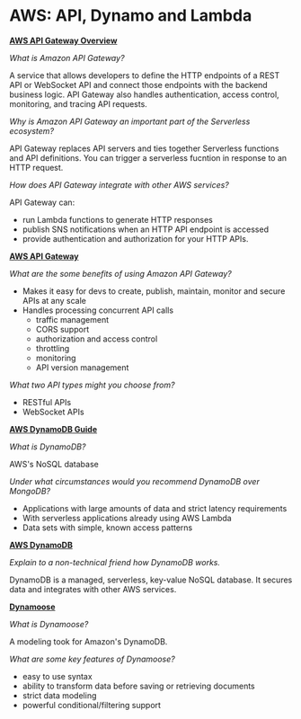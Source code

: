 # AWS: API, Dynamo and Lambda

[**AWS API Gateway Overview**](https://www.serverless.com/guides/amazon-api-gateway)

*What is Amazon API Gateway?*

A service that allows developers to define the HTTP endpoints of a REST API or WebSocket API and connect those endpoints with the backend business logic. API Gateway also handles authentication, access control, monitoring, and tracing API requests.

*Why is Amazon API Gateway an important part of the Serverless ecosystem?*

API Gateway replaces API servers and ties together Serverless functions and API definitions. You can trigger a serverless fucntion in response to an HTTP request.

*How does API Gateway integrate with other AWS services?*

API Gateway can:

- run Lambda functions to generate HTTP responses
- publish SNS notifications when an HTTP API endpoint is accessed
- provide authentication and authorization for your HTTP APIs.

[**AWS API Gateway**](https://aws.amazon.com/api-gateway/)

*What are the some benefits of using Amazon API Gateway?*

- Makes it easy for devs to create, publish, maintain, monitor and secure APIs at any scale
- Handles processing concurrent API calls
  - traffic management
  - CORS support
  - authorization and access control
  - throttling
  - monitoring
  - API version management

*What two API types might you choose from?*

- RESTful APIs
- WebSocket APIs

[**AWS DynamoDB Guide**](https://www.dynamodbguide.com/what-is-dynamo-db/)

*What is DynamoDB?*

AWS's NoSQL database

*Under what circumstances would you recommend DynamoDB over MongoDB?*

- Applications with large amounts of data and strict latency requirements
- With serverless applications already using AWS Lambda
- Data sets with simple, known access patterns

[**AWS DynamoDB**](https://aws.amazon.com/dynamodb/)

*Explain to a non-technical friend how DynamoDB works.*

DynamoDB is a managed, serverless, key-value NoSQL database. It secures data and integrates with other AWS services.

[**Dynamoose**](https://dynamoosejs.com/getting_started/Introduction/)

*What is Dynamoose?*

A modeling took for Amazon's DynamoDB.

*What are some key features of Dynamoose?*

- easy to use syntax
- ability to transform data before saving or retrieving documents
- strict data modeling
- powerful conditional/filtering support